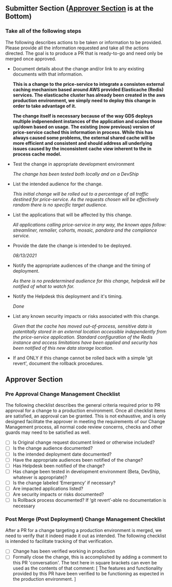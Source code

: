 ## Submitter Section ([Approver Section](#approver-section) is at the Bottom)

### Take all of the following steps

The following describes actions to be taken or information to be provided. Please provide all the
information requested and take all the actions directed. The goal is to produce a PR that is ready-to-go
and need only be merged once approved.

* Document details about the change and/or link to any existing documents with that information.

  **This is a change to the price-service to integrate a consisten external caching mechanism based
  around AWS provided Elasticache (Redis) services. The elasticache cluster has already been created
  in the aws production environment, we simply need to deploy this change in order to take advantage 
  of it.**

  **The change itself is necessary because of the way GDS deploys multiple indpenendent instances of
  the application and scales those up/down based on usage. The existing (now previous) version of
  price-service cached this information in process. While this has always caused some problems,
  the external shared cache will be more efficient and consistent and should address all underlying
  issues caused by the inconsistent cache view inherent to the in process cache model.**


* Test the change in appropriate development environment

  *The change has been tested both locally and on a DevShip*

* List the intended audience for the change.

  *This initial change will be rolled out to a percentage of all traffic destined for price-service. As
  the requests chosen will be effectively random there is no specific target audience.*

* List the applications that will be affected by this change.

  *All applications calling price-service in any way, the known apps follow: streamliner, remailer, cohorts, mosaic, pandora and the compliance service.*

* Provide the date the change is intended to be deployed.

  *08/13/2021*

* Notify the appropriate audiences of the change and the timing of deployment.

  *As there is no predetermined audience for this change, helpdesk will be notified of what to watch for.*

* Notify the Helpdesk this deployment and it's timing.

  *Done*

* List any known security impacts or risks associated with this change.

  *Given that the cache has moved out-of-process, sensitive data is potentitally stored in an external location
  accessible independently from the price-service application. Standard configuration of the Redis instance and
  access limitations have been applied and security has been notified of this new data storage location.*

* If and ONLY if this change cannot be rolled back with a simple 'git revert', document the rollback procedures.


## Approver Section

### Pre Approval Change Management Checklist

The following checklist describes the general criteria required prior to PR approval for a change to a production environment. Once all checklist items are satisfied, an approval can be granted. This is not exhaustive, and is only designed facilitate the approver in meeting the requirements of our Change Management process, all normal code review concerns, checks and other guards may need to be satisfied as well.

- [ ] Is Original change request document linked or otherwise included?
- [ ] Is the change audience documented?
- [ ] Is the intended deployment date documented?
- [ ] Have the appropriate audiences been notified of the change?
- [ ] Has Helpdesk been notified of the change?
- [ ] Has change been tested in development environment (Beta, DevShip, whatever is appropriate)?
- [ ] Is the change labeled ‘Emergency’ if necessary?
- [ ] Are impacted applications listed?
- [ ] Are security impacts or risks documented?
- [ ] Is Rollback process documented? If ‘git revert’-able no documentation is necessary

### Post Merge (Post Deployment) Change Management Checklist

After a PR for a change targeting a production environment is merged, we need to verify that it indeed made it out as intended. The following checklist is intended to facilitate tracking of that verification.

- [ ] Change has been verified working in production
- [ ] Formally close the change, this is accomplished by adding a comment to this PR 'conversation'. The text here in square brackets can even be used as the contents of that comment: [ The features and functionality provided by this PR have been verified to be functioning as expected in the production environment. ]
